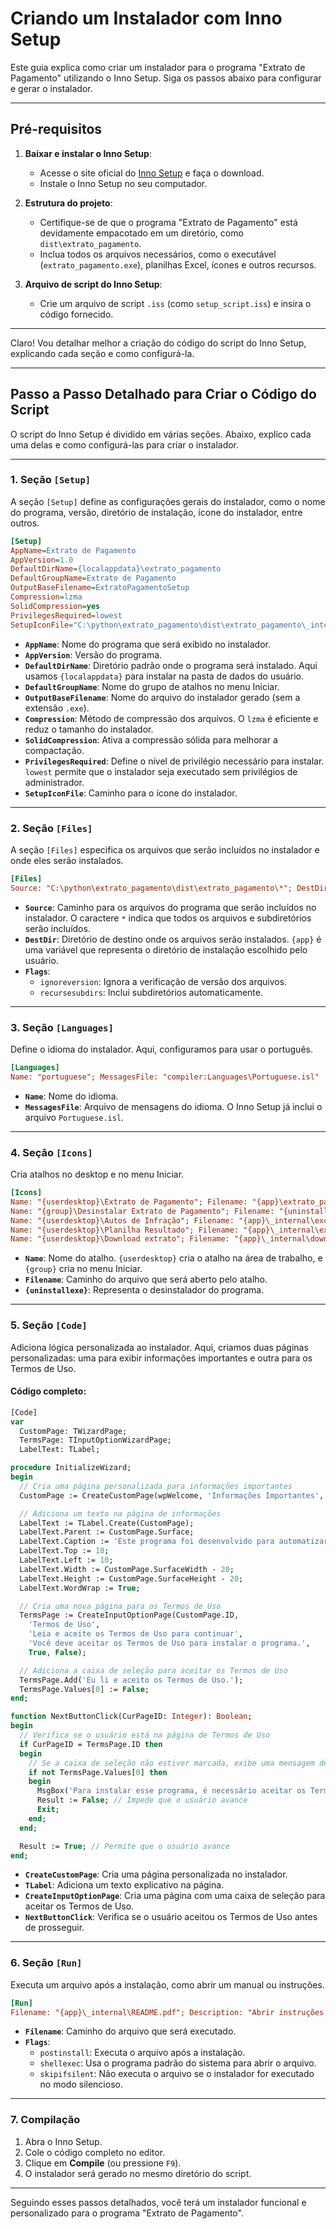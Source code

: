 # Criando um Instalador com Inno Setup

Este guia explica como criar um instalador para o programa "Extrato de Pagamento" utilizando o Inno Setup. Siga os passos abaixo para configurar e gerar o instalador.

---

## Pré-requisitos

1. **Baixar e instalar o Inno Setup**:
   - Acesse o site oficial do [Inno Setup](https://jrsoftware.org/isinfo.php) e faça o download.
   - Instale o Inno Setup no seu computador.

2. **Estrutura do projeto**:
   - Certifique-se de que o programa "Extrato de Pagamento" está devidamente empacotado em um diretório, como `dist\extrato_pagamento`.
   - Inclua todos os arquivos necessários, como o executável (`extrato_pagamento.exe`), planilhas Excel, ícones e outros recursos.

3. **Arquivo de script do Inno Setup**:
   - Crie um arquivo de script `.iss` (como `setup_script.iss`) e insira o código fornecido.

---

Claro! Vou detalhar melhor a criação do código do script do Inno Setup, explicando cada seção e como configurá-la.

---

## **Passo a Passo Detalhado para Criar o Código do Script**

O script do Inno Setup é dividido em várias seções. Abaixo, explico cada uma delas e como configurá-las para criar o instalador.

---

### **1. Seção `[Setup]`**

A seção `[Setup]` define as configurações gerais do instalador, como o nome do programa, versão, diretório de instalação, ícone do instalador, entre outros.

```ini
[Setup]
AppName=Extrato de Pagamento
AppVersion=1.0
DefaultDirName={localappdata}\extrato_pagamento
DefaultGroupName=Extrato de Pagamento
OutputBaseFilename=ExtratoPagamentoSetup
Compression=lzma
SolidCompression=yes
PrivilegesRequired=lowest
SetupIconFile="C:\python\extrato_pagamento\dist\extrato_pagamento\_internal\sifama.ico"
```

- **`AppName`**: Nome do programa que será exibido no instalador.
- **`AppVersion`**: Versão do programa.
- **`DefaultDirName`**: Diretório padrão onde o programa será instalado. Aqui usamos `{localappdata}` para instalar na pasta de dados do usuário.
- **`DefaultGroupName`**: Nome do grupo de atalhos no menu Iniciar.
- **`OutputBaseFilename`**: Nome do arquivo do instalador gerado (sem a extensão `.exe`).
- **`Compression`**: Método de compressão dos arquivos. O `lzma` é eficiente e reduz o tamanho do instalador.
- **`SolidCompression`**: Ativa a compressão sólida para melhorar a compactação.
- **`PrivilegesRequired`**: Define o nível de privilégio necessário para instalar. `lowest` permite que o instalador seja executado sem privilégios de administrador.
- **`SetupIconFile`**: Caminho para o ícone do instalador.

---

### **2. Seção `[Files]`**

A seção `[Files]` especifica os arquivos que serão incluídos no instalador e onde eles serão instalados.

```ini
[Files]
Source: "C:\python\extrato_pagamento\dist\extrato_pagamento\*"; DestDir: "{app}"; Flags: ignoreversion recursesubdirs
```

- **`Source`**: Caminho para os arquivos do programa que serão incluídos no instalador. O caractere `*` indica que todos os arquivos e subdiretórios serão incluídos.
- **`DestDir`**: Diretório de destino onde os arquivos serão instalados. `{app}` é uma variável que representa o diretório de instalação escolhido pelo usuário.
- **`Flags`**:
  - `ignoreversion`: Ignora a verificação de versão dos arquivos.
  - `recursesubdirs`: Inclui subdiretórios automaticamente.

---

### **3. Seção `[Languages]`**

Define o idioma do instalador. Aqui, configuramos para usar o português.

```ini
[Languages]
Name: "portuguese"; MessagesFile: "compiler:Languages\Portuguese.isl"
```

- **`Name`**: Nome do idioma.
- **`MessagesFile`**: Arquivo de mensagens do idioma. O Inno Setup já inclui o arquivo `Portuguese.isl`.

---

### **4. Seção `[Icons]`**

Cria atalhos no desktop e no menu Iniciar.

```ini
[Icons]
Name: "{userdesktop}\Extrato de Pagamento"; Filename: "{app}\extrato_pagamento.exe"
Name: "{group}\Desinstalar Extrato de Pagamento"; Filename: "{uninstallexe}"
Name: "{userdesktop}\Autos de Infração"; Filename: "{app}\_internal\excel\Autos de Infração.xlsx"
Name: "{userdesktop}\Planilha Resultado"; Filename: "{app}\_internal\excel\Planilha Resultado.xlsx"
Name: "{userdesktop}\Download extrato"; Filename: "{app}\_internal\download_extrato"
```

- **`Name`**: Nome do atalho. `{userdesktop}` cria o atalho na área de trabalho, e `{group}` cria no menu Iniciar.
- **`Filename`**: Caminho do arquivo que será aberto pelo atalho.
- **`{uninstallexe}`**: Representa o desinstalador do programa.

---

### **5. Seção `[Code]`**

Adiciona lógica personalizada ao instalador. Aqui, criamos duas páginas personalizadas: uma para exibir informações importantes e outra para os Termos de Uso.

#### Código completo:

```pascal
[Code]
var
  CustomPage: TWizardPage;
  TermsPage: TInputOptionWizardPage;
  LabelText: TLabel;

procedure InitializeWizard;
begin
  // Cria uma página personalizada para informações importantes
  CustomPage := CreateCustomPage(wpWelcome, 'Informações Importantes', 'Leia as informações abaixo antes de continuar.');

  // Adiciona um texto na página de informações
  LabelText := TLabel.Create(CustomPage);
  LabelText.Parent := CustomPage.Surface;
  LabelText.Caption := 'Este programa foi desenvolvido para automatizar consultas no sistema SIFAMA...';
  LabelText.Top := 10;
  LabelText.Left := 10;
  LabelText.Width := CustomPage.SurfaceWidth - 20;
  LabelText.Height := CustomPage.SurfaceHeight - 20;
  LabelText.WordWrap := True;

  // Cria uma nova página para os Termos de Uso
  TermsPage := CreateInputOptionPage(CustomPage.ID,
    'Termos de Uso',
    'Leia e aceite os Termos de Uso para continuar',
    'Você deve aceitar os Termos de Uso para instalar o programa.',
    True, False);

  // Adiciona a caixa de seleção para aceitar os Termos de Uso
  TermsPage.Add('Eu li e aceito os Termos de Uso.');
  TermsPage.Values[0] := False;
end;

function NextButtonClick(CurPageID: Integer): Boolean;
begin
  // Verifica se o usuário está na página de Termos de Uso
  if CurPageID = TermsPage.ID then
  begin
    // Se a caixa de seleção não estiver marcada, exibe uma mensagem de erro
    if not TermsPage.Values[0] then
    begin
      MsgBox('Para instalar esse programa, é necessário aceitar os Termos de Uso.', mbError, MB_OK);
      Result := False; // Impede que o usuário avance
      Exit;
    end;
  end;

  Result := True; // Permite que o usuário avance
end;
```

- **`CreateCustomPage`**: Cria uma página personalizada no instalador.
- **`TLabel`**: Adiciona um texto explicativo na página.
- **`CreateInputOptionPage`**: Cria uma página com uma caixa de seleção para aceitar os Termos de Uso.
- **`NextButtonClick`**: Verifica se o usuário aceitou os Termos de Uso antes de prosseguir.

---

### **6. Seção `[Run]`**

Executa um arquivo após a instalação, como abrir um manual ou instruções.

```ini
[Run]
Filename: "{app}\_internal\README.pdf"; Description: "Abrir instruções do programa"; Flags: postinstall shellexec skipifsilent
```

- **`Filename`**: Caminho do arquivo que será executado.
- **`Flags`**:
  - `postinstall`: Executa o arquivo após a instalação.
  - `shellexec`: Usa o programa padrão do sistema para abrir o arquivo.
  - `skipifsilent`: Não executa o arquivo se o instalador for executado no modo silencioso.

---

### **7. Compilação**

1. Abra o Inno Setup.
2. Cole o código completo no editor.
3. Clique em **Compile** (ou pressione `F9`).
4. O instalador será gerado no mesmo diretório do script.

---

Seguindo esses passos detalhados, você terá um instalador funcional e personalizado para o programa "Extrato de Pagamento".

